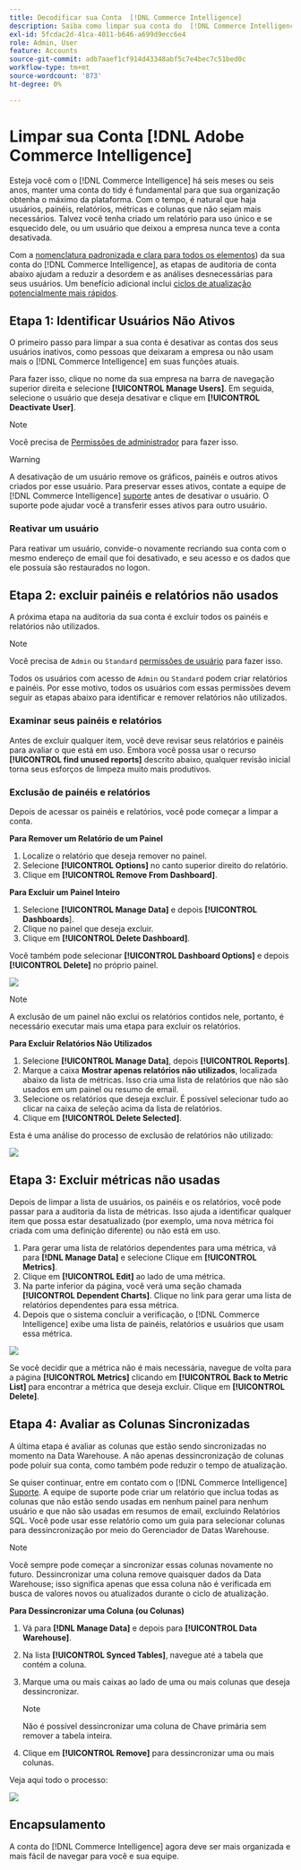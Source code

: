 ```yaml
---
title: Decodificar sua Conta  [!DNL Commerce Intelligence]
description: Saiba como limpar sua conta do  [!DNL Commerce Intelligence] .
exl-id: 5fcdac2d-41ca-4011-b646-a699d9ecc6e4
role: Admin, User
feature: Accounts
source-git-commit: adb7aaef1cf914d43348abf5c7e4bec7c51bed0c
workflow-type: tm+mt
source-wordcount: '873'
ht-degree: 0%

---
```


# Limpar sua Conta [!DNL Adobe Commerce Intelligence]

Esteja você com o [!DNL Commerce Intelligence] há seis meses ou seis anos, manter uma conta do tidy é fundamental para que sua organização obtenha o máximo da plataforma. Com o tempo, é natural que haja usuários, painéis, relatórios, métricas e colunas que não sejam mais necessários. Talvez você tenha criado um relatório para uso único e se esquecido dele, ou um usuário que deixou a empresa nunca teve a conta desativada.

Com a [nomenclatura padronizada e clara para todos os elementos](../best-practices/naming-elements.md)) da sua conta do [!DNL Commerce Intelligence], as etapas de auditoria de conta abaixo ajudam a reduzir a desordem e as análises desnecessárias para seus usuários. Um benefício adicional inclui [ciclos de atualização potencialmente mais rápidos](../best-practices/reduce-update-cycle-time.md).

## Etapa 1: Identificar Usuários Não Ativos

O primeiro passo para limpar a sua conta é desativar as contas dos seus usuários inativos, como pessoas que deixaram a empresa ou não usam mais o [!DNL Commerce Intelligence] em suas funções atuais.

Para fazer isso, clique no nome da sua empresa na barra de navegação superior direita e selecione **[!UICONTROL Manage Users]**. Em seguida, selecione o usuário que deseja desativar e clique em **[!UICONTROL Deactivate User]**.

>[!NOTE]
>
>Você precisa de [Permissões de administrador](../administrator/user-management/user-management.md) para fazer isso.

>[!WARNING]
>
>A desativação de um usuário remove os gráficos, painéis e outros ativos criados por esse usuário. Para preservar esses ativos, contate a equipe de [!DNL Commerce Intelligence] [suporte](../guide-overview.md#Submitting-a-Support-Ticket) antes de desativar o usuário. O suporte pode ajudar você a transferir esses ativos para outro usuário.

### Reativar um usuário

Para reativar um usuário, convide-o novamente recriando sua conta com o mesmo endereço de email que foi desativado, e seu acesso e os dados que ele possuía são restaurados no logon.

## Etapa 2: excluir painéis e relatórios não usados

A próxima etapa na auditoria da sua conta é excluir todos os painéis e relatórios não utilizados.

>[!NOTE]
>
>Você precisa de `Admin` ou `Standard` [permissões de usuário](../administrator/user-management/user-management.md) para fazer isso.

Todos os usuários com acesso de `Admin` ou `Standard` podem criar relatórios e painéis. Por esse motivo, todos os usuários com essas permissões devem seguir as etapas abaixo para identificar e remover relatórios não utilizados.

### Examinar seus painéis e relatórios

Antes de excluir qualquer item, você deve revisar seus relatórios e painéis para avaliar o que está em uso. Embora você possa usar o recurso **[!UICONTROL find unused reports]** descrito abaixo, qualquer revisão inicial torna seus esforços de limpeza muito mais produtivos.

### Exclusão de painéis e relatórios

Depois de acessar os painéis e relatórios, você pode começar a limpar a conta.

**Para Remover um Relatório de um Painel**

1. Localize o relatório que deseja remover no painel.
1. Selecione **[!UICONTROL Options]** no canto superior direito do relatório.
1. Clique em **[!UICONTROL Remove From Dashboard]**.

**Para Excluir um Painel Inteiro**

1. Selecione **[!UICONTROL Manage Data]** e depois **[!UICONTROL Dashboards**].
1. Clique no painel que deseja excluir.
1. Clique em **[!UICONTROL Delete Dashboard]**.

Você também pode selecionar **[!UICONTROL Dashboard Options]** e depois **[!UICONTROL Delete]** no próprio painel.

![](../../mbi/assets/Delete_from_dashboard.png)

>[!NOTE]
>
>A exclusão de um painel não exclui os relatórios contidos nele, portanto, é necessário executar mais uma etapa para excluir os relatórios.

**Para Excluir Relatórios Não Utilizados**

1. Selecione **[!UICONTROL Manage Data]**, depois **[!UICONTROL Reports]**.
1. Marque a caixa **Mostrar apenas relatórios não utilizados**, localizada abaixo da lista de métricas. Isso cria uma lista de relatórios que não são usados em um painel ou resumo de email.
1. Selecione os relatórios que deseja excluir. É possível selecionar tudo ao clicar na caixa de seleção acima da lista de relatórios.
1. Clique em **[!UICONTROL Delete Selected]**.

Esta é uma análise do processo de exclusão de relatórios não utilizado:

![](../../mbi/assets/unused_reports.png)

## Etapa 3: Excluir métricas não usadas

Depois de limpar a lista de usuários, os painéis e os relatórios, você pode passar para a auditoria da lista de métricas. Isso ajuda a identificar qualquer item que possa estar desatualizado (por exemplo, uma nova métrica foi criada com uma definição diferente) ou não está em uso.

1. Para gerar uma lista de relatórios dependentes para uma métrica, vá para **[!DNL Manage Data]** e selecione Clique em **[!UICONTROL Metrics]**.
1. Clique em **[!UICONTROL Edit]** ao lado de uma métrica.
1. Na parte inferior da página, você verá uma seção chamada **[!UICONTROL Dependent Charts]**. Clique no link para gerar uma lista de relatórios dependentes para essa métrica.
1. Depois que o sistema concluir a verificação, o [!DNL Commerce Intelligence] exibe uma lista de painéis, relatórios e usuários que usam essa métrica.

![](../../mbi/assets/report_dependecies.png)

Se você decidir que a métrica não é mais necessária, navegue de volta para a página **[!UICONTROL Metrics]** clicando em **[!UICONTROL Back to Metric List]** para encontrar a métrica que deseja excluir. Clique em **[!UICONTROL Delete]**.

## Etapa 4: Avaliar as Colunas Sincronizadas

A última etapa é avaliar as colunas que estão sendo sincronizadas no momento na Data Warehouse. A não apenas dessincronização de colunas pode poluir sua conta, como também pode reduzir o tempo de atualização.

Se quiser continuar, entre em contato com o [!DNL Commerce Intelligence] [Suporte](../guide-overview.md#Submitting-a-Support-Ticket). A equipe de suporte pode criar um relatório que inclua todas as colunas que não estão sendo usadas em nenhum painel para nenhum usuário e que não são usadas em resumos de email, excluindo Relatórios SQL. Você pode usar esse relatório como um guia para selecionar colunas para dessincronização por meio do Gerenciador de Datas Warehouse.

>[!NOTE]
>
>Você sempre pode começar a sincronizar essas colunas novamente no futuro. Dessincronizar uma coluna remove quaisquer dados da Data Warehouse; isso significa apenas que essa coluna não é verificada em busca de valores novos ou atualizados durante o ciclo de atualização.

**Para Dessincronizar uma Coluna (ou Colunas)**

1. Vá para **[!DNL Manage Data]** e depois para **[!UICONTROL Data Warehouse]**.
1. Na lista **[!UICONTROL Synced Tables]**, navegue até a tabela que contém a coluna.
1. Marque uma ou mais caixas ao lado de uma ou mais colunas que deseja dessincronizar.
   >[!NOTE]
   >
   >Não é possível dessincronizar uma coluna de Chave primária sem remover a tabela inteira.

1. Clique em **[!UICONTROL Remove]** para dessincronizar uma ou mais colunas.

Veja aqui todo o processo:

![](../../mbi/assets/drop_column.png)

## Encapsulamento

A conta do [!DNL Commerce Intelligence] agora deve ser mais organizada e mais fácil de navegar para você e sua equipe.
